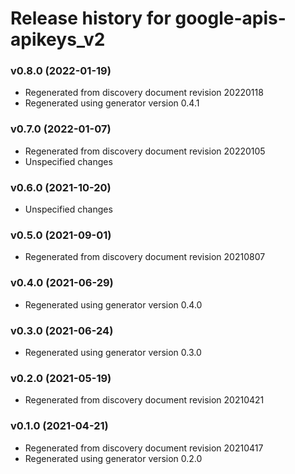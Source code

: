 # Release history for google-apis-apikeys_v2

### v0.8.0 (2022-01-19)

* Regenerated from discovery document revision 20220118
* Regenerated using generator version 0.4.1

### v0.7.0 (2022-01-07)

* Regenerated from discovery document revision 20220105
* Unspecified changes

### v0.6.0 (2021-10-20)

* Unspecified changes

### v0.5.0 (2021-09-01)

* Regenerated from discovery document revision 20210807

### v0.4.0 (2021-06-29)

* Regenerated using generator version 0.4.0

### v0.3.0 (2021-06-24)

* Regenerated using generator version 0.3.0

### v0.2.0 (2021-05-19)

* Regenerated from discovery document revision 20210421

### v0.1.0 (2021-04-21)

* Regenerated from discovery document revision 20210417
* Regenerated using generator version 0.2.0


